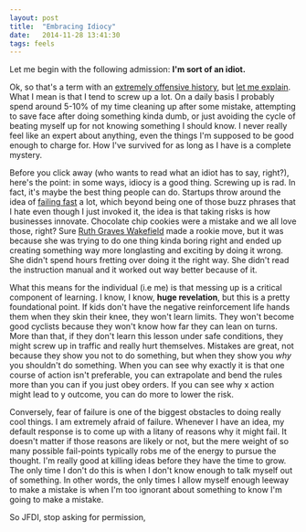 ```yaml
---
layout: post
title:  "Embracing Idiocy"
date:   2014-11-28 13:41:30
tags: feels
---
```


Let me begin with the following admission: **I'm sort of an idiot.**

Ok, so that's a term with an [extremely offensive history](http://en.wikipedia.org/wiki/Idiot), but [let me explain](https://www.youtube.com/watch?v=xnELqa8vgj0). What I mean is that I tend to screw up a lot. On a daily basis I probably spend around 5-10% of my time cleaning up after some mistake, attempting to save face after doing something kinda dumb, or just avoiding the cycle of beating myself up for not knowing something I should know. I never really feel like an expert about anything, even the things I'm supposed to be good enough to charge for. How I've survived for as long as I have is a complete mystery. 

Before you click away (who wants to read what an idiot has to say, right?), here's the point: in some ways, idiocy is a good thing. Screwing up is rad. In fact, it's maybe the best thing people can do. Startups throw around the idea of [failing fast](http://www.thedailybeast.com/articles/2014/01/05/fail-fast-fail-often-how-losing-can-help-you-win.html) a lot, which beyond being one of those buzz phrases that I hate even though I just invoked it, the idea is that taking risks is how businesses innovate. Chocolate chip cookies were a mistake and we all love those, right? Sure [Ruth Graves Wakefield](http://en.wikipedia.org/wiki/Chocolate_chip_cookie#History) made a rookie move, but it was because she was trying to do one thing kinda boring right and ended up creating something way more longlasting and exciting by doing it wrong. She didn't spend hours fretting over doing it the right way. She didn't read the instruction manual and it worked out way better because of it. 

What this means for the individual (i.e me) is that messing up is a critical component of learning. I know, I know, **huge revelation**, but this is a pretty foundational point. If kids don't have the negative reinforcement life hands them when they skin their knee, they won't learn limits. They won't become good cyclists because they won't know how far they can lean on turns. More than that, if they don't learn this lesson under safe conditions, they might screw up in traffic and really hurt themselves. Mistakes are great, not because they show you not to do something, but when they show you *why* you shouldn't do something. When you can see why exactly it is that one course of action isn't preferable, you can extrapolate and bend the rules more than you can if you just obey orders. If you can see why x action might lead to y outcome, you can do more to lower the risk.

Conversely, fear of failure is one of the biggest obstacles to doing really cool things. I am extremely afraid of failure. Whenever I have an idea, my default response is to come up with a litany of reasons why it might fail. It doesn't matter if those reasons are likely or not, but the mere weight of so many possible fail-points typically robs me of the energy to pursue the thought. I'm really good at killing ideas before they have the time to grow. The only time I don't do this is when I don't know enough to talk myself out of something. In other words, the only times I allow myself enough leeway to make a mistake is when I'm too ignorant about something to know I'm going to make a mistake.

So JFDI, stop asking for permission, 
